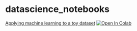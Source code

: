 # datascience_notebooks

[Applying machine learning to a toy dataset](https://github.com/Albert-GM/datascience_notebooks/blob/main/quick_ml_project.ipynb) [![Open In Colab](https://colab.research.google.com/assets/colab-badge.svg)](https://colab.research.google.com/drive/1rBjK2WRqicnpUkqqwGhg2E8fULzd98Mu#scrollTo=jSnRNyQvV2Oh)
